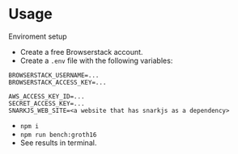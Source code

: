 # Usage
Enviroment setup
 - Create a free Browserstack account.
 - Create a `.env` file with the following variables:
 ```
BROWSERSTACK_USERNAME=...
BROWSERSTACK_ACCESS_KEY=...

AWS_ACCESS_KEY_ID=...
SECRET_ACCESS_KEY=...
SNARKJS_WEB_SITE=<a website that has snarkjs as a dependency>
 ```
- `npm i`
- `npm run bench:groth16`
- See results in terminal.
